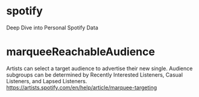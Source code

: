 # spotify
Deep Dive into Personal Spotify Data


# marqueeReachableAudience
Artists can select a target audience to advertise their new single. Audience subgroups can be determined by Recently Interested Listeners, Casual Listeners, and Lapsed Listeners.
https://artists.spotify.com/en/help/article/marquee-targeting
